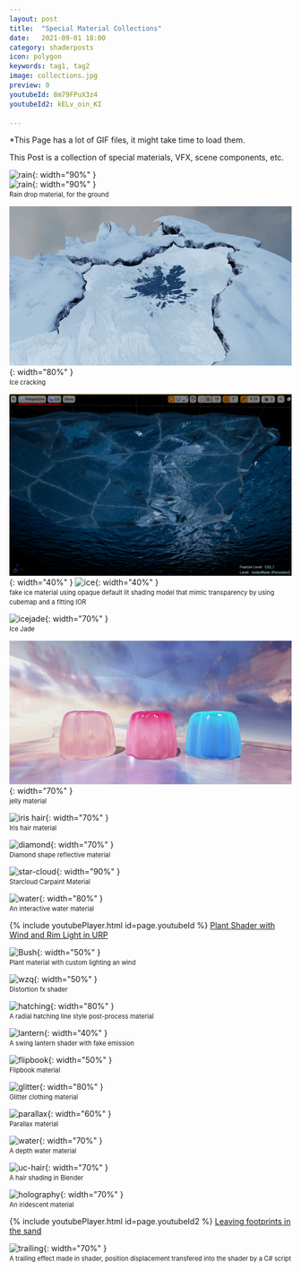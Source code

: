 ```yaml
---
layout: post
title:  "Special Material Collections"
date:   2021-09-01 18:00
category: shaderposts
icon: polygon
keywords: tag1, tag2
image: collections.jpg
preview: 0
youtubeId: 8m79FPuX3z4
youtubeId2: kELv_oin_KI

---
```

*This Page has a lot of GIF files, it might take time to load them. 
    
This Post is a collection of special materials, VFX, scene components, etc.


![rain](/post-img/shaderposts/collections/rain-ground.gif){: width="90%" }<br />
![rain](/post-img/shaderposts/collections/rain-ground2.gif){: width="90%" }<br />
<span style="font-size:0.8em;">Rain drop material, for the ground</span>

![ice-cracking](/post-img/shaderposts/collections/ice-cracking.gif){: width="80%" }<br />
<span style="font-size:0.8em;">Ice cracking</span>

![ice](/post-img/shaderposts/collections/ice-2.png){: width="40%" } ![ice](/post-img/shaderposts/collections/ice-3.png){: width="40%" }<br />
<span style="font-size:0.8em;">fake ice material using opaque default lit shading model that mimic transparency by using cubemap and a fitting IOR </span>

![icejade](/post-img/shaderposts/collections/icejade.gif){: width="70%" }<br />
<span style="font-size:0.8em;">Ice Jade</span>

![jelly](/post-img/shaderposts/collections/jelly.png){: width="70%" }<br />
<span style="font-size:0.8em;">jelly material</span>

![iris hair](/post-img/shaderposts/collections/hair.gif){: width="70%" }<br />
<span style="font-size:0.8em;">Iris hair material</span>

![diamond](/post-img/shaderposts/collections/diamond-pattern.gif){: width="70%" }<br />
<span style="font-size:0.8em;">Diamond shape reflective material</span>

![star-cloud](/post-img/shaderposts/collections/star-cloud.gif){: width="90%" }<br />
<span style="font-size:0.8em;">Starcloud Carpaint Material</span>

![water](/post-img/shaderposts/collections/uc-water.gif){: width="80%" }<br />
<span style="font-size:0.8em;">An interactive water material</span>

{% include youtubePlayer.html id=page.youtubeId %}
[Plant Shader with Wind and Rim Light in URP](https://youtu.be/8m79FPuX3z4)

![Bush](/post-img/shaderposts/collections/Bush.gif){: width="50%" }<br />
<span style="font-size:0.8em;">Plant material with custom lighting an wind</span>

![wzq](/post-img/shaderposts/collections/wzq.gif){: width="50%" }<br />
<span style="font-size:0.8em;">Distortion fx shader</span>

![hatching](/post-img/shaderposts/collections/hatching.gif){: width="80%" }<br />
<span style="font-size:0.8em;">A radial hatching line style post-process material </span>

![lantern](/post-img/shaderposts/collections/lantern.gif){: width="40%" }<br />
<span style="font-size:0.8em;">A swing lantern shader with fake emission</span>

![flipbook](/post-img/shaderposts/collections/flipbook.gif){: width="50%" }<br />
<span style="font-size:0.8em;">Flipbook material</span>

![glitter](/post-img/shaderposts/collections/Glitter.gif){: width="80%" }<br />
<span style="font-size:0.8em;">Glitter clothing material</span>

![parallax](/post-img/shaderposts/collections/parallax.gif){: width="60%" }<br />
<span style="font-size:0.8em;">Parallax material</span>

![water](/post-img/shaderposts/collections/Pool.gif){: width="70%" }<br />
<span style="font-size:0.8em;">A depth water material</span>

![uc-hair](/post-img/shaderposts/collections/uc-hair.gif){: width="70%" }<br />
<span style="font-size:0.8em;">A hair shading in Blender </span>

![holography](/post-img/shaderposts/collections/Holography.gif){: width="70%" }<br />
<span style="font-size:0.8em;">An iridescent material </span>

{% include youtubePlayer.html id=page.youtubeId2 %}
[Leaving footprints in the sand](https://youtu.be/kELv_oin_KI)

![trailing](/post-img/shaderposts/collections/trailing.gif){: width="70%" }<br />
<span style="font-size:0.8em;">A trailing effect made in shader, position displacement transfered into the shader by a C# script </span>